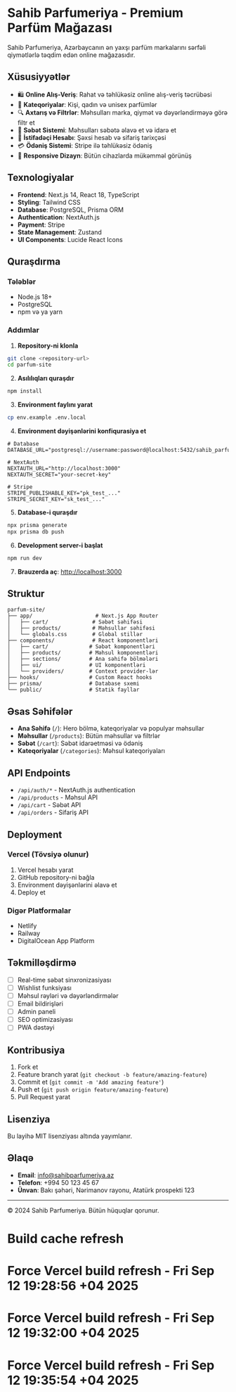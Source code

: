 # Sahib Parfumeriya - Premium Parfüm Mağazası

Sahib Parfumeriya, Azərbaycanın ən yaxşı parfüm markalarını sərfəli qiymətlərlə təqdim edən online mağazasıdır.

## Xüsusiyyətlər

- 🛍️ **Online Alış-Veriş**: Rahat və təhlükəsiz online alış-veriş təcrübəsi
- 🎯 **Kateqoriyalar**: Kişi, qadın və unisex parfümlər
- 🔍 **Axtarış və Filtrlər**: Məhsulları marka, qiymət və dəyərləndirməyə görə filtr et
- 🛒 **Səbət Sistemi**: Məhsulları səbətə əlavə et və idarə et
- 👤 **İstifadəçi Hesabı**: Şəxsi hesab və sifariş tarixçəsi
- 💳 **Ödəniş Sistemi**: Stripe ilə təhlükəsiz ödəniş
- 📱 **Responsive Dizayn**: Bütün cihazlarda mükəmməl görünüş

## Texnologiyalar

- **Frontend**: Next.js 14, React 18, TypeScript
- **Styling**: Tailwind CSS
- **Database**: PostgreSQL, Prisma ORM
- **Authentication**: NextAuth.js
- **Payment**: Stripe
- **State Management**: Zustand
- **UI Components**: Lucide React Icons

## Quraşdırma

### Tələblər

- Node.js 18+ 
- PostgreSQL
- npm və ya yarn

### Addımlar

1. **Repository-ni klonla**
```bash
git clone <repository-url>
cd parfum-site
```

2. **Asılılıqları quraşdır**
```bash
npm install
```

3. **Environment faylını yarat**
```bash
cp env.example .env.local
```

4. **Environment dəyişənlərini konfiqurasiya et**
```env
# Database
DATABASE_URL="postgresql://username:password@localhost:5432/sahib_parfumeriya"

# NextAuth
NEXTAUTH_URL="http://localhost:3000"
NEXTAUTH_SECRET="your-secret-key"

# Stripe
STRIPE_PUBLISHABLE_KEY="pk_test_..."
STRIPE_SECRET_KEY="sk_test_..."
```

5. **Database-i quraşdır**
```bash
npx prisma generate
npx prisma db push
```

6. **Development server-i başlat**
```bash
npm run dev
```

7. **Brauzerda aç**: [http://localhost:3000](http://localhost:3000)

## Struktur

```
parfum-site/
├── app/                    # Next.js App Router
│   ├── cart/              # Səbət səhifəsi
│   ├── products/          # Məhsullar səhifəsi
│   └── globals.css        # Global stillər
├── components/            # React komponentləri
│   ├── cart/             # Səbət komponentləri
│   ├── products/         # Məhsul komponentləri
│   ├── sections/         # Ana səhifə bölmələri
│   ├── ui/               # UI komponentləri
│   └── providers/        # Context provider-lər
├── hooks/                # Custom React hooks
├── prisma/               # Database sxemi
└── public/               # Statik fayllar
```

## Əsas Səhifələr

- **Ana Səhifə** (`/`): Hero bölmə, kateqoriyalar və populyar məhsullar
- **Məhsullar** (`/products`): Bütün məhsullar və filtrlər
- **Səbət** (`/cart`): Səbət idarəetməsi və ödəniş
- **Kateqoriyalar** (`/categories`): Məhsul kateqoriyaları

## API Endpoints

- `/api/auth/*` - NextAuth.js authentication
- `/api/products` - Məhsul API
- `/api/cart` - Səbət API
- `/api/orders` - Sifariş API

## Deployment

### Vercel (Tövsiyə olunur)

1. Vercel hesabı yarat
2. GitHub repository-ni bağla
3. Environment dəyişənlərini əlavə et
4. Deploy et

### Digər Platformalar

- Netlify
- Railway
- DigitalOcean App Platform

## Təkmilləşdirmə

- [ ] Real-time səbət sinxronizasiyası
- [ ] Wishlist funksiyası
- [ ] Məhsul rəyləri və dəyərləndirmələr
- [ ] Email bildirişləri
- [ ] Admin paneli
- [ ] SEO optimizasiyası
- [ ] PWA dəstəyi

## Kontribusiya

1. Fork et
2. Feature branch yarat (`git checkout -b feature/amazing-feature`)
3. Commit et (`git commit -m 'Add amazing feature'`)
4. Push et (`git push origin feature/amazing-feature`)
5. Pull Request yarat

## Lisenziya

Bu layihə MIT lisenziyası altında yayımlanır.

## Əlaqə

- **Email**: info@sahibparfumeriya.az
- **Telefon**: +994 50 123 45 67
- **Ünvan**: Bakı şəhəri, Nərimanov rayonu, Atatürk prospekti 123

---

© 2024 Sahib Parfumeriya. Bütün hüquqlar qorunur.
# Build cache refresh
# Force Vercel build refresh - Fri Sep 12 19:28:56 +04 2025
# Force Vercel build refresh - Fri Sep 12 19:32:00 +04 2025
# Force Vercel build refresh - Fri Sep 12 19:35:54 +04 2025
